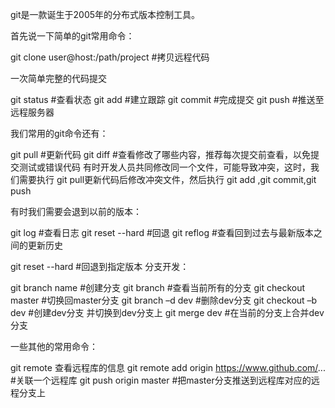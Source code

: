 git是一款诞生于2005年的分布式版本控制工具。

首先说一下简单的git常用命令：  

git clone user@host:/path/project     #拷贝远程代码

一次简单完整的代码提交

git status     #查看状态
git add <file>     #建立跟踪
git commit     #完成提交
git push      #推送至远程服务器


我们常用的git命令还有：  

git pull #更新代码
git diff #查看修改了哪些内容，推荐每次提交前查看，以免提交测试或错误代码
有时开发人员共同修改同一个文件，可能导致冲突，这时，我们需要执行 git pull更新代码后修改冲突文件，然后执行 git add ,git commit,git push

有时我们需要会退到以前的版本：

git log #查看日志
git reset --hard <string> #回退
git reflog     #查看回到过去与最新版本之间的更新历史

git reset --hard <string> #回退到指定版本
分支开发：

git branch name  #创建分支
git branch  #查看当前所有的分支
git checkout master     #切换回master分支
git branch –d dev     #删除dev分支
git checkout –b dev  #创建dev分支 并切换到dev分支上
git merge dev   #在当前的分支上合并dev分支

一些其他的常用命令：

git remote 查看远程库的信息
git remote add origin https://www.github.com/...     #关联一个远程库
git push origin master  #把master分支推送到远程库对应的远程分支上
